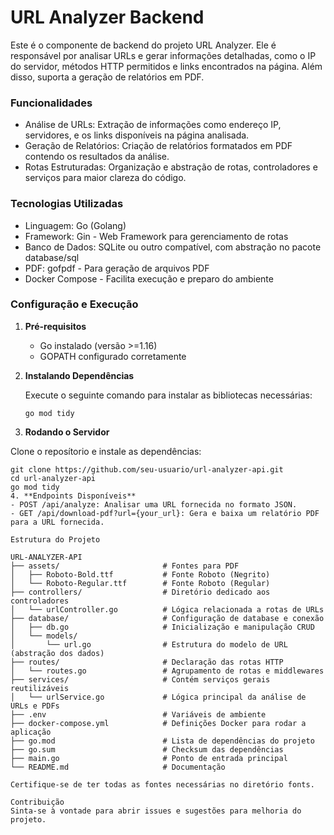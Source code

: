 # URL Analyzer Backend

Este é o componente de backend do projeto URL Analyzer. Ele é responsável por analisar URLs e gerar informações detalhadas, como o IP do servidor, métodos HTTP permitidos e links encontrados na página. Além disso, suporta a geração de relatórios em PDF.

### Funcionalidades

- Análise de URLs: Extração de informações como endereço IP, servidores, e os links disponíveis na página analisada.
- Geração de Relatórios: Criação de relatórios formatados em PDF contendo os resultados da análise.
- Rotas Estruturadas: Organização e abstração de rotas, controladores e serviços para maior clareza do código.

### Tecnologias Utilizadas

- Linguagem: Go (Golang)
- Framework: Gin - Web Framework para gerenciamento de rotas
- Banco de Dados: SQLite ou outro compatível, com abstração no pacote database/sql
- PDF: gofpdf - Para geração de arquivos PDF
- Docker Compose - Facilita execução e preparo do ambiente

### Configuração e Execução

1. **Pré-requisitos**

   - Go instalado (versão >=1.16)
   - GOPATH configurado corretamente
  
2. **Instalando Dependências**
   
   Execute o seguinte comando para instalar as bibliotecas necessárias:

   ```
   go mod tidy
3. **Rodando o Servidor**

  Clone o reposítorio e instale as dependências: 
  
  ```
  git clone https://github.com/seu-usuario/url-analyzer-api.git
  cd url-analyzer-api
  go mod tidy
4. **Endpoints Disponíveis**
  - POST /api/analyze: Analisar uma URL fornecida no formato JSON.
  - GET /api/download-pdf?url={your_url}: Gera e baixa um relatório PDF para a URL fornecida.

  Estrutura do Projeto

  URL-ANALYZER-API
  ├── assets/                       # Fontes para PDF
  │   ├── Roboto-Bold.ttf           # Fonte Roboto (Negrito)
  │   └── Roboto-Regular.ttf        # Fonte Roboto (Regular)
  ├── controllers/                  # Diretório dedicado aos controladores
  │   └── urlController.go          # Lógica relacionada a rotas de URLs
  ├── database/                     # Configuração de database e conexão
  │   ├── db.go                     # Inicialização e manipulação CRUD
  │   └── models/
  │       └── url.go                # Estrutura do modelo de URL (abstração dos dados)
  ├── routes/                       # Declaração das rotas HTTP
  │   └── routes.go                 # Agrupamento de rotas e middlewares
  ├── services/                     # Contém serviços gerais reutilizáveis
  │   └── urlService.go             # Lógica principal da análise de URLs e PDFs
  ├── .env                          # Variáveis de ambiente
  ├── docker-compose.yml            # Definições Docker para rodar a aplicação
  ├── go.mod                        # Lista de dependências do projeto
  ├── go.sum                        # Checksum das dependências
  ├── main.go                       # Ponto de entrada principal
  └── README.md                     # Documentação

  Certifique-se de ter todas as fontes necessárias no diretório fonts.

  Contribuição
  Sinta-se à vontade para abrir issues e sugestões para melhoria do projeto.